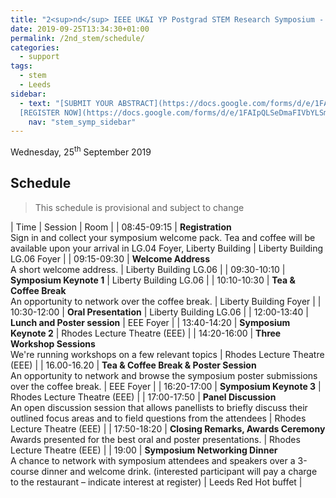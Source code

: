 ```yaml
---
title: "2<sup>nd</sup> IEEE UK&I YP Postgrad STEM Research Symposium - Schedule"
date: 2019-09-25T13:34:30+01:00
permalink: /2nd_stem/schedule/
categories:
  - support
tags:
  - stem
  - Leeds
sidebar:
  - text: "[SUBMIT YOUR ABSTRACT](https://docs.google.com/forms/d/e/1FAIpQLScc-PwLXCjWlXFSW3gZV38aU1iiRDb0zHMwfKTZcZL6QXGXgQ/viewform){: .btn .btn--success}
  [REGISTER NOW](https://docs.google.com/forms/d/e/1FAIpQLSeDmaFIVbYLSmBbvkKWVVyZtRapcTI0aO_75W6BwDnofLv9Dg/viewform){: .btn .btn--success}"
    nav: "stem_symp_sidebar"
---
```


Wednesday, 25<sup>th</sup> September 2019

## Schedule

> This schedule is provisional and subject to change

| Time         | Session                                                                                                                                                               | Room                             |
| 08:45-09:15  | **Registration** <br/> Sign in and collect your symposium welcome pack. Tea and coffee will be available upon your arrival in LG.04 Foyer, Liberty Building           | Liberty Building LG.06 Foyer     |
| 09:15-09:30  | **Welcome Address** <br/> A short welcome address.                                                                                                                    | Liberty Building LG.06           |
| 09:30-10:10  | **Symposium Keynote 1**                                                                                                                                               | Liberty Building LG.06           |
| 10:10-10:30  | **Tea & Coffee Break** <br/> An opportunity to network over the coffee break.                                                                                         | Liberty Building Foyer           |
| 10:30-12:00  | **Oral Presentation**                                                                                                                                                 | Liberty Building LG.06           |
| 12:00-13:40  | **Lunch and Poster session**                                                                                                                                          | EEE Foyer                        |
| 13:40-14:20  | **Symposium Keynote 2**                                                                                                                                               | Rhodes Lecture Theatre (EEE)     |
| 14:20-16:00  | **Three Workshop Sessions** <br/> We're running workshops on a few relevant topics                                                                                    | Rhodes Lecture Theatre (EEE)     |
| 16.00-16.20  | **Tea & Coffee Break & Poster Session** <br/> An opportunity to network and browse the symposium poster submissions over the coffee break.                            | EEE Foyer                        |
| 16:20-17:00	 | **Symposium Keynote 3**                                                                                                                                               | Rhodes Lecture Theatre (EEE)     |
| 17:00-17:50  | **Panel Discussion** <br/> An open discussion session that allows panellists to briefly discuss their outlined focus areas and to field questions from the attendees  | Rhodes Lecture Theatre (EEE)     |
| 17:50-18:20  | **Closing Remarks, Awards Ceremony** <br/> Awards presented for the best oral and poster presentations.                                                               | Rhodes Lecture Theatre (EEE)     |
| 19:00        | **Symposium Networking Dinner** <br/> A chance to network with symposium attendees and speakers over a 3-course dinner and welcome drink. (interested participant will pay a charge to the restaurant  – indicate interest at register) | Leeds Red Hot buffet             |

